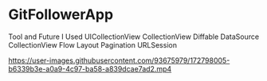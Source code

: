 # GitFollowerApp

Tool and Future I Used 
UICollectionView
CollectionView Diffable DataSource
CollectionView Flow Layout
Pagination
URLSession
 


https://user-images.githubusercontent.com/93675979/172798005-b6339b3e-a0a9-4c97-ba58-a839dcae7ad2.mp4

